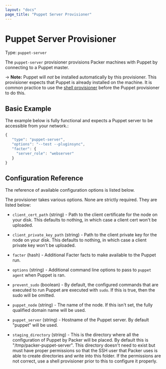 ```yaml
---
layout: "docs"
page_title: "Puppet Server Provisioner"
---
```


# Puppet Server Provisioner

Type: `puppet-server`

The `puppet-server` provisioner provisions Packer machines with Puppet
by connecting to a Puppet master.

-> **Note:** Puppet will _not_ be installed automatically
by this provisioner. This provisioner expects that Puppet is already
installed on the machine. It is common practice to use the
[shell provisioner](/docs/provisioners/shell.html) before the
Puppet provisioner to do this.

## Basic Example

The example below is fully functional and expects a Puppet server to be accessible
from your network.:

```javascript
{
   "type": "puppet-server",
   "options": "--test --pluginsync",
   "facter": {
     "server_role": "webserver"
   }
}
```

## Configuration Reference

The reference of available configuration options is listed below.

The provisioner takes various options. None are strictly
required. They are listed below:

* `client_cert_path` (string) - Path to the client certificate for the
  node on your disk. This defaults to nothing, in which case a client
  cert won't be uploaded.

* `client_private_key_path` (string) - Path to the client private key for
  the node on your disk. This defaults to nothing, in which case a client
  private key won't be uploaded.

* `facter` (hash) - Additional Facter facts to make available to the
  Puppet run.

* `options` (string) - Additional command line options to pass
  to `puppet agent` when Puppet is ran.

* `prevent_sudo` (boolean) - By default, the configured commands that are
  executed to run Puppet are executed with `sudo`. If this is true,
  then the sudo will be omitted.

* `puppet_node` (string) - The name of the node. If this isn't set,
   the fully qualified domain name will be used.

* `puppet_server` (string) - Hostname of the Puppet server. By default
  "puppet" will be used.

* `staging_directory` (string) - This is the directory where all the configuration
  of Puppet by Packer will be placed. By default this is "/tmp/packer-puppet-server".
  This directory doesn't need to exist but must have proper permissions so that
  the SSH user that Packer uses is able to create directories and write into
  this folder. If the permissions are not correct, use a shell provisioner
  prior to this to configure it properly.
